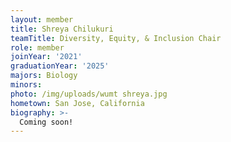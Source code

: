 ```yaml
---
layout: member
title: Shreya Chilukuri
teamTitle: Diversity, Equity, & Inclusion Chair
role: member
joinYear: '2021'
graduationYear: '2025'
majors: Biology
minors: 
photo: /img/uploads/wumt shreya.jpg
hometown: San Jose, California
biography: >-
  Coming soon!
---
```

